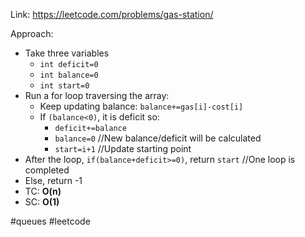 Link: https://leetcode.com/problems/gas-station/

Approach: 
- Take three variables
	- `int deficit=0`
	- `int balance=0`
	- `int start=0`
- Run a for loop traversing the array:
	- Keep updating balance: `balance+=gas[i]-cost[i]`
	- If `(balance<0)`, it is deficit so:
		- `deficit+=balance`
		- `balance=0`      //New balance/deficit will be calculated
		- `start=i+1`      //Update starting point
- After the loop, `if(balance+deficit>=0)`, return `start`    //One loop is completed
- Else, return -1
- TC: **O(n)**
- SC: **O(1)**

#queues #leetcode 